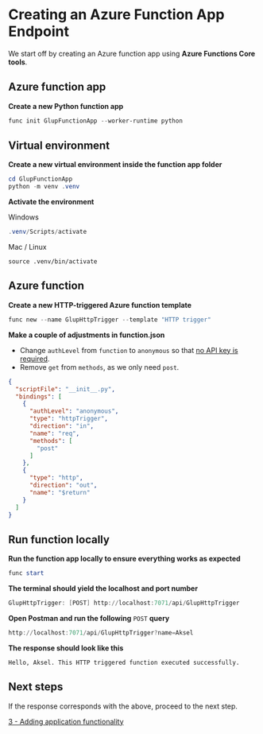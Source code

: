 # Creating an Azure Function App Endpoint

We start off by creating an Azure function app using **Azure Functions Core tools**.

## Azure function app

**Create a new Python function app**
```powershell
func init GlupFunctionApp --worker-runtime python
```

## Virtual environment

**Create a new virtual environment inside the function app folder**
```powershell
cd GlupFunctionApp
python -m venv .venv
```

**Activate the environment**

Windows
```powershell
.venv/Scripts/activate
```
Mac / Linux
```
source .venv/bin/activate
```

## Azure function

**Create a new HTTP-triggered Azure function template**
```powershell
func new --name GlupHttpTrigger --template "HTTP trigger"
```

**Make a couple of adjustments in function.json**
- Change `authLevel` from `function` to `anonymous` so that [no API key is required](https://docs.microsoft.com/en-us/azure/azure-functions/functions-bindings-http-webhook-trigger?tabs=csharp#configuration). 
- Remove `get` from `methods`, as we only need `post`.
```json
{
  "scriptFile": "__init__.py",
  "bindings": [
    {
      "authLevel": "anonymous",
      "type": "httpTrigger",
      "direction": "in",
      "name": "req",
      "methods": [
        "post"
      ]
    },
    {
      "type": "http",
      "direction": "out",
      "name": "$return"
    }
  ]
}
```

## Run function locally

**Run the function app locally to ensure everything works as expected**
```powershell
func start
```

**The terminal should yield the localhost and port number**
```powershell
GlupHttpTrigger: [POST] http://localhost:7071/api/GlupHttpTrigger
```

**Open Postman and run the following** `POST` **query**
```powershell
http://localhost:7071/api/GlupHttpTrigger?name=Aksel
```

**The response should look like this**
```
Hello, Aksel. This HTTP triggered function executed successfully.
```

## Next steps

If the response corresponds with the above, proceed to the next step.

[3 - Adding application functionality](03-fa-add-functionality.md)
